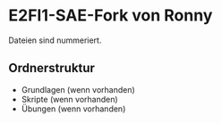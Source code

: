 # E2FI1-SAE-Fork von Ronny

Dateien sind nummeriert.

## Ordnerstruktur

- Grundlagen (wenn vorhanden)
- Skripte (wenn vorhanden)
- Übungen (wenn vorhanden)
